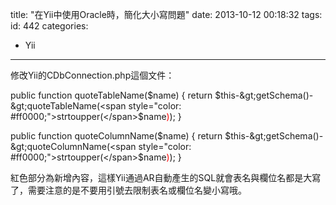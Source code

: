 title: "在Yii中使用Oracle時，簡化大小寫問題"
date: 2013-10-12 00:18:32
tags:
id: 442
categories:
  - Yii
---

修改Yii的CDbConnection.php這個文件：

public function quoteTableName($name)
{
return $this-&gt;getSchema()-&gt;quoteTableName(<span style="color: #ff0000;">strtoupper(</span>$name<span style="color: #ff0000;">)</span>);
}

public function quoteColumnName($name)
{
return $this-&gt;getSchema()-&gt;quoteColumnName(<span style="color: #ff0000;">strtoupper(</span>$name<span style="color: #ff0000;">)</span>);
}

紅色部分為新增內容，這樣Yii通過AR自動產生的SQL就會表名與欄位名都是大寫了，需要注意的是不要用引號去限制表名或欄位名變小寫哦。